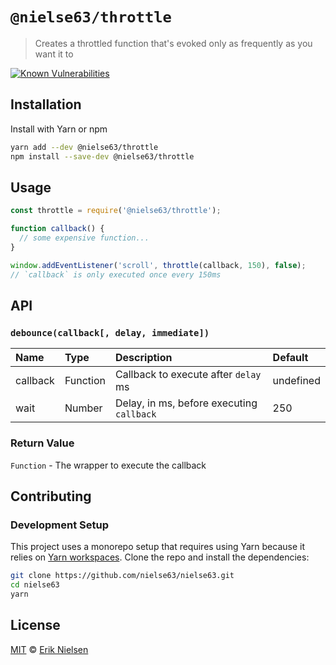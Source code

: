 # `@nielse63/throttle`

> Creates a throttled function that's evoked only as frequently as you want it to

[![Known Vulnerabilities](https://snyk.io/test/github/nielse63/nielse63/badge.svg?targetFile=packages%2Fthrottle%2Fpackage.json)](https://snyk.io/test/github/nielse63/nielse63?targetFile=packages%2Fthrottle%2Fpackage.json)

## Installation

Install with Yarn or npm

```bash
yarn add --dev @nielse63/throttle
npm install --save-dev @nielse63/throttle
```

## Usage

```js
const throttle = require('@nielse63/throttle');

function callback() {
  // some expensive function...
}

window.addEventListener('scroll', throttle(callback, 150), false);
// `callback` is only executed once every 150ms
```

## API

### `debounce(callback[, delay, immediate])`

<!-- markdownlint-disable MD013 -->
| Name     | Type     | Description                               | Default   |
| :------- | :------- | :---------------------------------------- | :-------- |
| callback | Function | Callback to execute after `delay` ms      | undefined |
| wait     | Number   | Delay, in ms, before executing `callback` | 250       |
<!-- markdownlint-enable MD013 -->

### Return Value

`Function` - The wrapper to execute the callback

## Contributing

### Development Setup

This project uses a monorepo setup that requires using Yarn because it
relies on
[Yarn workspaces](https://yarnpkg.com/blog/2017/08/02/introducing-workspaces/).
Clone the repo and install the dependencies:

```bash
git clone https://github.com/nielse63/nielse63.git
cd nielse63
yarn
```

## License

[MIT](https://github.com/nielse63/nielse63/blob/master/LICENSE) © [Erik Nielsen](https://312development.com)
